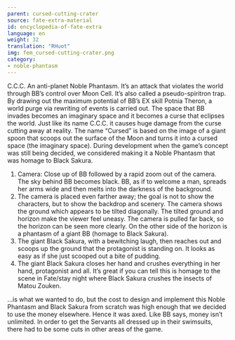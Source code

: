 ```yaml
---
parent: cursed-cutting-crater
source: fate-extra-material
id: encyclopedia-of-fate-extra
language: en
weight: 32
translation: "RHuot"
img: fem_cursed-cutting-crater.png
category:
- noble-phantasm
---
```


C.C.C.
An anti-planet Noble Phantasm. It’s an attack that violates the world through BB’s control over Moon Cell. It’s also called a pseudo-spiritron trap.
By drawing out the maximum potential of BB’s EX skill Potnia Theron, a world purge via rewriting of events is carried out.
The space that BB invades becomes an imaginary space and it becomes a curse that eclipses the world. Just like its name C.C.C. it causes huge damage from the curse cutting away at reality.
The name “Cursed” is based on the image of a giant spoon that scoops out the surface of the Moon and turns it into a cursed space (the imaginary space).
During development when the game’s concept was still being decided, we considered making it a Noble Phantasm that was homage to Black Sakura.

1. Camera: Close up of BB followed by a rapid zoom out of the camera. The sky behind BB becomes black. BB, as if to welcome a man, spreads her arms wide and then melts into the darkness of the background.
2. The camera is placed even farther away; the goal is not to show the characters, but to show the backdrop and scenery. The camera shows the ground which appears to be tilted diagonally. The tilted ground and horizon make the viewer feel uneasy. The camera is pulled far back, so the horizon can be seen more clearly. On the other side of the horizon is a phantasm of a giant BB (homage to Black Sakura).
3. The giant Black Sakura, with a bewitching laugh, then reaches out and scoops up the ground that the protagonist is standing on. It looks as easy as if she just scooped out a bite of pudding.
4. The giant Black Sakura closes her hand and crushes everything in her hand, protagonist and all. It’s great if you can tell this is homage to the scene in Fate/stay night where Black Sakura crushes the insects of Matou Zouken.

…is what we wanted to do, but the cost to design and implement this Noble Phantasm and Black Sakura from scratch was high enough that we decided to use the money elsewhere. Hence it was axed.
Like BB says, money isn’t unlimited. In order to get the Servants all dressed up in their swimsuits, there had to be some cuts in other areas of the game.

